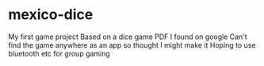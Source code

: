 # mexico-dice
My first game project
Based on a dice game PDF I found on google
Can't find the game anywhere as an app so thought I might make it
Hoping to use bluetooth etc for group gaming
